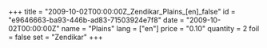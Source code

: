 +++
title = "2009-10-02T00:00:00Z_Zendikar_Plains_[en]_false"
id = "e9646663-ba93-446b-ad83-71503924e7f8"
date = "2009-10-02T00:00:00Z"
name = "Plains"
lang = ["en"]
price = "0.10"
quantity = 2
foil = false
set = "Zendikar"
+++

